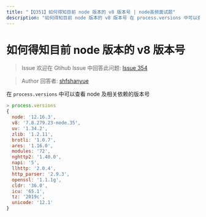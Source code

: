 ```yaml
---
title: "【Q351】如何得知目前 node 版本的 v8 版本号 | node高频面试题"
description: "如何得知目前 node 版本的 v8 版本号 在 process.versions 中可以查看 node 及相关依赖的版本号  字节跳动面试题、阿里腾讯面试题、美团小米面试题。"
---
```


# 如何得知目前 node 版本的 v8 版本号

> Issue
> 欢迎在 Gtihub Issue 中回答此问题: [Issue 354](https://github.com/shfshanyue/Daily-Question/issues/354)

> Author
> 回答者: [shfshanyue](https://github.com/shfshanyue)

在 `process.versions` 中可以查看 node 及相关依赖的版本号

```js
> process.versions
{
  node: '12.16.3',
  v8: '7.8.279.23-node.35',
  uv: '1.34.2',
  zlib: '1.2.11',
  brotli: '1.0.7',
  ares: '1.16.0',
  modules: '72',
  nghttp2: '1.40.0',
  napi: '5',
  llhttp: '2.0.4',
  http_parser: '2.9.3',
  openssl: '1.1.1g',
  cldr: '36.0',
  icu: '65.1',
  tz: '2019c',
  unicode: '12.1'
}
```
